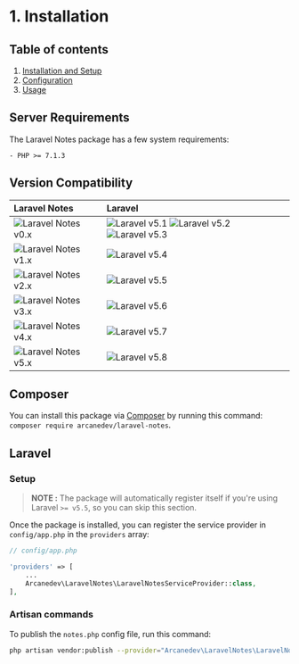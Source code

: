 # 1. Installation

## Table of contents

  1. [Installation and Setup](1-Installation-and-Setup.md)
  2. [Configuration](2-Configuration.md)
  3. [Usage](3-Usage.md)

## Server Requirements

The Laravel Notes package has a few system requirements:

```
- PHP >= 7.1.3
```

## Version Compatibility

| Laravel Notes                            | Laravel                                                                                |
|:-----------------------------------------|:---------------------------------------------------------------------------------------|
| ![Laravel Notes v0.x][laravel_notes_0_x] | ![Laravel v5.1][laravel_5_1] ![Laravel v5.2][laravel_5_2] ![Laravel v5.3][laravel_5_3] |
| ![Laravel Notes v1.x][laravel_notes_1_x] | ![Laravel v5.4][laravel_5_4]                                                           |
| ![Laravel Notes v2.x][laravel_notes_2_x] | ![Laravel v5.5][laravel_5_5]                                                           |
| ![Laravel Notes v3.x][laravel_notes_3_x] | ![Laravel v5.6][laravel_5_6]                                                           |
| ![Laravel Notes v4.x][laravel_notes_4_x] | ![Laravel v5.7][laravel_5_7]                                                           |
| ![Laravel Notes v5.x][laravel_notes_5_x] | ![Laravel v5.8][laravel_5_8]                                                           |

[laravel_5_1]:  https://img.shields.io/badge/v5.1-supported-brightgreen.svg?style=flat-square "Laravel v5.1"
[laravel_5_2]:  https://img.shields.io/badge/v5.2-supported-brightgreen.svg?style=flat-square "Laravel v5.2"
[laravel_5_3]:  https://img.shields.io/badge/v5.3-supported-brightgreen.svg?style=flat-square "Laravel v5.3"
[laravel_5_4]:  https://img.shields.io/badge/v5.4-supported-brightgreen.svg?style=flat-square "Laravel v5.4"
[laravel_5_5]:  https://img.shields.io/badge/v5.5-supported-brightgreen.svg?style=flat-square "Laravel v5.5"
[laravel_5_6]:  https://img.shields.io/badge/v5.6-supported-brightgreen.svg?style=flat-square "Laravel v5.6"
[laravel_5_7]:  https://img.shields.io/badge/v5.7-supported-brightgreen.svg?style=flat-square "Laravel v5.7"
[laravel_5_8]:  https://img.shields.io/badge/v5.8-supported-brightgreen.svg?style=flat-square "Laravel v5.8"

[laravel_notes_0_x]: https://img.shields.io/badge/version-0.*-blue.svg?style=flat-square "LaravelNotes v0.*"
[laravel_notes_1_x]: https://img.shields.io/badge/version-1.*-blue.svg?style=flat-square "LaravelNotes v1.*"
[laravel_notes_2_x]: https://img.shields.io/badge/version-2.*-blue.svg?style=flat-square "LaravelNotes v2.*"
[laravel_notes_3_x]: https://img.shields.io/badge/version-3.*-blue.svg?style=flat-square "LaravelNotes v3.*"
[laravel_notes_4_x]: https://img.shields.io/badge/version-4.*-blue.svg?style=flat-square "LaravelNotes v4.*"
[laravel_notes_5_x]: https://img.shields.io/badge/version-5.*-blue.svg?style=flat-square "LaravelNotes v5.*"

## Composer

You can install this package via [Composer](http://getcomposer.org/) by running this command: `composer require arcanedev/laravel-notes`.

## Laravel

### Setup

> **NOTE :** The package will automatically register itself if you're using Laravel `>= v5.5`, so you can skip this section.

Once the package is installed, you can register the service provider in `config/app.php` in the `providers` array:

```php
// config/app.php

'providers' => [
    ...
    Arcanedev\LaravelNotes\LaravelNotesServiceProvider::class,
],
```

### Artisan commands

To publish the `notes.php` config file, run this command:

```bash
php artisan vendor:publish --provider="Arcanedev\LaravelNotes\LaravelNotesServiceProvider"
```
